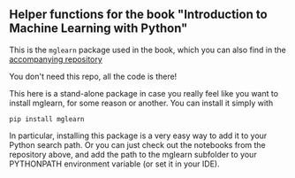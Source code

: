## Helper functions for the book "Introduction to Machine Learning with Python"

This is the ``mglearn`` package used in the book, which you can also find in the
[accompanying repository](
https://github.com/amueller/introduction_to_ml_with_python)

You don't need this repo, all the code is there!

This here is a stand-alone package in case you really feel like you want to
install mglearn, for some reason or another. You can install it simply with

    pip install mglearn

In particular, installing this package is a very easy way to add it to your Python search path.
Or you can just check out the notebooks from the repository above, and add the path to the
mglearn subfolder to your PYTHONPATH environment variable (or set it in your IDE).
